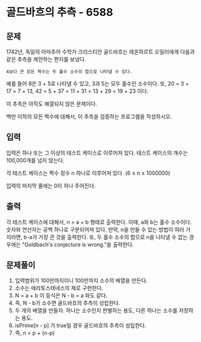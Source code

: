 # 골드바흐의 추측 - 6588

## 문제

1742년, 독일의 아마추어 수학가 크리스티안 골드바흐는 레온하르트 오일러에게 다음과 같은 추측을 제안하는 편지를 보냈다.

    4보다 큰 모든 짝수는 두 홀수 소수의 합으로 나타낼 수 있다.
예를 들어 8은 3 + 5로 나타낼 수 있고, 3과 5는 모두 홀수인 소수이다. 또, 20 = 3 + 17 = 7 + 13, 42 = 5 + 37 = 11 + 31 = 13 + 29 = 19 + 23 이다.

이 추측은 아직도 해결되지 않은 문제이다.

백만 이하의 모든 짝수에 대해서, 이 추측을 검증하는 프로그램을 작성하시오.

## 입력

입력은 하나 또는 그 이상의 테스트 케이스로 이루어져 있다. 테스트 케이스의 개수는 100,000개를 넘지 않는다.

각 테스트 케이스는 짝수 정수 n 하나로 이루어져 있다. (6 ≤ n ≤ 1000000)

입력의 마지막 줄에는 0이 하나 주어진다.

## 출력

각 테스트 케이스에 대해서, n = a + b 형태로 출력한다. 이때, a와 b는 홀수 소수이다. 숫자와 연산자는 공백 하나로 구분되어져 있다. 만약, n을 만들 수 있는 방법이 여러 가지라면, b-a가 가장 큰 것을 출력한다. 또, 두 홀수 소수의 합으로 n을 나타낼 수 없는 경우에는 "Goldbach's conjecture is wrong."을 출력한다.

## 문제풀이

1. 입력범위가 100만까지이니 100만까지 소수의 배열을 만든다.
2. 소수는 에라토스테네스의 채로 구현한다.
3. N = a + b 이 등식은 N - b = a 와도 같다.
4. 즉, N - b가 소수면 골드바흐의 추측이 성립한다.
5. 두 개의 배열을 만들자. 하나는 소수인지 판별하는 용도, 다른 하나는 소수를 저장하는 용도.
6. isPrime[n - p] 가 true일 경우 골드바흐의 추측이 성립한다.
7. 즉, n = p + (n-p)